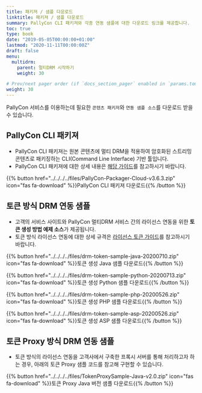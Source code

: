 ```yaml
---
title: 패키져 / 샘플 다운로드
linktitle: 패키져 / 샘플 다운로드
summary: PallyCon CLI 패키져와 각종 연동 샘플에 대한 다운로드 링크를 제공합니다.
toc: true
type: book
date: "2019-05-05T00:00:00+01:00"
lastmod: "2020-11-11T00:00:00Z"
draft: false
menu:
  multidrm:
    parent: 멀티DRM 시작하기
    weight: 30

# Prev/next pager order (if `docs_section_pager` enabled in `params.toml`)
weight: 30
---
```


PallyCon 서비스를 이용하는데 필요한 `콘텐츠 패키저`와 `연동 샘플 소스`를 다운로드 받을 수 있습니다.

## PallyCon CLI 패키져

- PallyCon CLI 패키져는 원본 콘텐츠에 멀티 DRM을 적용하여 암호화된 스트리밍 콘텐츠로 패키징하는 CLI(Command Line Interface) 기반 툴입니다.
- PallyCon CLI 패키져에 대한 상세 내용은 [해당 가이드](../../packaging/cli-packager)를 참고하시기 바랍니다.

{{% button href="../../../../files/PallyCon-Packager-Cloud-v3.6.3.zip" icon="fas fa-download" %}}PallyCon CLI 패키져 다운로드{{% /button %}}

## 토큰 방식 DRM 연동 샘플

- 고객의 서비스 사이트와 PallyCon 멀티DRM 서비스 간의 라이선스 연동을 위한 **토큰 생성 방법 예제 소스**가 제공됩니다.
- 토큰 방식 라이선스 연동에 대한 상세 규격은 [라이선스 토큰 가이드](../../license/license-token)를 참고하시기 바랍니다.
 
 {{% button href="../../../../files/drm-token-sample-java-20200710.zip" icon="fas fa-download" %}}토큰 생성 Java 샘플 다운로드{{% /button %}}

 {{% button href="../../../../files/drm-token-sample-python-20200713.zip" icon="fas fa-download" %}}토큰 생성 Python 샘플 다운로드{{% /button %}}

 {{% button href="../../../../files/drm-token-sample-php-20200526.zip" icon="fas fa-download" %}}토큰 생성 PHP 샘플 다운로드{{% /button %}}

 {{% button href="../../../../files/drm-token-sample-asp-20200526.zip" icon="fas fa-download" %}}토큰 생성 ASP 샘플 다운로드{{% /button %}}

## 토큰 Proxy 방식 DRM 연동 샘플

- 토큰 방식의 라이선스 연동을 고객사에서 구축한 프록시 서버를 통해 처리하고자 하는 경우, 아래의 토큰 Proxy 샘플 코드를 참고해 구현할 수 있습니다.

 {{% button href="../../../../files/TokenProxySample-Java-v2.0.zip" icon="fas fa-download" %}}토큰 Proxy Java 버전 샘플 다운로드{{% /button %}}
